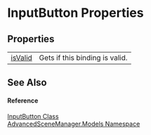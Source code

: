 # InputButton Properties




## Properties
<table>
<tr>
<td><a href="P_AdvancedSceneManager_Models_InputButton_isValid">isValid</a></td>
<td>Gets if this binding is valid.</td></tr>
</table>

## See Also


#### Reference
<a href="T_AdvancedSceneManager_Models_InputButton">InputButton Class</a>  
<a href="N_AdvancedSceneManager_Models">AdvancedSceneManager.Models Namespace</a>  
